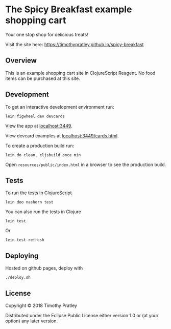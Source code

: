 # The Spicy Breakfast example shopping cart

Your one stop shop for delicious treats!

Visit the site here:
https://timothypratley.github.io/spicy-breakfast


## Overview

This is an example shopping cart site in ClojureScript Reagent.
No food items can be purchased at this site.


## Development

To get an interactive development environment run:

    lein figwheel dev devcards

View the app at [localhost:3449](http://localhost:3449/).

View devcard examples at [localhost:3449/cards.html](http://localhost:3449/cards.html).

To create a production build run:

    lein do clean, cljsbuild once min

Open `resources/public/index.html` in a browser to see the production build.


## Tests

To run the tests in ClojureScript

    lein doo nashorn test

You can also run the tests in Clojure

    lein test
    
Or

    lein test-refresh


## Deploying

Hosted on github pages, deploy with

    ./deploy.sh


## License

Copyright © 2018 Timothy Pratley

Distributed under the Eclipse Public License either version 1.0 or (at your option) any later version.
